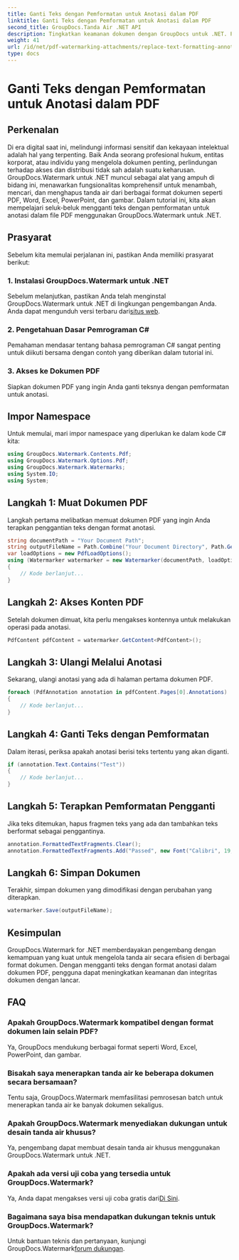 ```yaml
---
title: Ganti Teks dengan Pemformatan untuk Anotasi dalam PDF
linktitle: Ganti Teks dengan Pemformatan untuk Anotasi dalam PDF
second_title: GroupDocs.Tanda Air .NET API
description: Tingkatkan keamanan dokumen dengan GroupDocs untuk .NET. Pelajari cara mengganti teks dengan pemformatan untuk anotasi dalam file PDF dengan mudah.
weight: 41
url: /id/net/pdf-watermarking-attachments/replace-text-formatting-annotation-pdf/
type: docs
---
```

# Ganti Teks dengan Pemformatan untuk Anotasi dalam PDF

## Perkenalan
Di era digital saat ini, melindungi informasi sensitif dan kekayaan intelektual adalah hal yang terpenting. Baik Anda seorang profesional hukum, entitas korporat, atau individu yang mengelola dokumen penting, perlindungan terhadap akses dan distribusi tidak sah adalah suatu keharusan. GroupDocs.Watermark untuk .NET muncul sebagai alat yang ampuh di bidang ini, menawarkan fungsionalitas komprehensif untuk menambah, mencari, dan menghapus tanda air dari berbagai format dokumen seperti PDF, Word, Excel, PowerPoint, dan gambar. Dalam tutorial ini, kita akan mempelajari seluk-beluk mengganti teks dengan pemformatan untuk anotasi dalam file PDF menggunakan GroupDocs.Watermark untuk .NET.
## Prasyarat
Sebelum kita memulai perjalanan ini, pastikan Anda memiliki prasyarat berikut:
### 1. Instalasi GroupDocs.Watermark untuk .NET
 Sebelum melanjutkan, pastikan Anda telah menginstal GroupDocs.Watermark untuk .NET di lingkungan pengembangan Anda. Anda dapat mengunduh versi terbaru dari[situs web](https://releases.groupdocs.com/Watermark/net/).
### 2. Pengetahuan Dasar Pemrograman C#
Pemahaman mendasar tentang bahasa pemrograman C# sangat penting untuk diikuti bersama dengan contoh yang diberikan dalam tutorial ini.
### 3. Akses ke Dokumen PDF
Siapkan dokumen PDF yang ingin Anda ganti teksnya dengan pemformatan untuk anotasi.

## Impor Namespace
Untuk memulai, mari impor namespace yang diperlukan ke dalam kode C# kita:
```csharp
using GroupDocs.Watermark.Contents.Pdf;
using GroupDocs.Watermark.Options.Pdf;
using GroupDocs.Watermark.Watermarks;
using System.IO;
using System;
```
## Langkah 1: Muat Dokumen PDF
Langkah pertama melibatkan memuat dokumen PDF yang ingin Anda terapkan penggantian teks dengan format anotasi.
```csharp
string documentPath = "Your Document Path";
string outputFileName = Path.Combine("Your Document Directory", Path.GetFileName(documentPath));
var loadOptions = new PdfLoadOptions();
using (Watermarker watermarker = new Watermarker(documentPath, loadOptions))
{
    // Kode berlanjut...
}
```
## Langkah 2: Akses Konten PDF
Setelah dokumen dimuat, kita perlu mengakses kontennya untuk melakukan operasi pada anotasi.
```csharp
PdfContent pdfContent = watermarker.GetContent<PdfContent>();
```
## Langkah 3: Ulangi Melalui Anotasi
Sekarang, ulangi anotasi yang ada di halaman pertama dokumen PDF.
```csharp
foreach (PdfAnnotation annotation in pdfContent.Pages[0].Annotations)
{
    // Kode berlanjut...
}
```
## Langkah 4: Ganti Teks dengan Pemformatan
Dalam iterasi, periksa apakah anotasi berisi teks tertentu yang akan diganti.
```csharp
if (annotation.Text.Contains("Test"))
{
    // Kode berlanjut...
}
```
## Langkah 5: Terapkan Pemformatan Pengganti
Jika teks ditemukan, hapus fragmen teks yang ada dan tambahkan teks berformat sebagai penggantinya.
```csharp
annotation.FormattedTextFragments.Clear();
annotation.FormattedTextFragments.Add("Passed", new Font("Calibri", 19, FontStyle.Bold), Color.Red, Color.Aqua);
```
## Langkah 6: Simpan Dokumen
Terakhir, simpan dokumen yang dimodifikasi dengan perubahan yang diterapkan.
```csharp
watermarker.Save(outputFileName);
```

## Kesimpulan
GroupDocs.Watermark for .NET memberdayakan pengembang dengan kemampuan yang kuat untuk mengelola tanda air secara efisien di berbagai format dokumen. Dengan mengganti teks dengan format anotasi dalam dokumen PDF, pengguna dapat meningkatkan keamanan dan integritas dokumen dengan lancar.
## FAQ
### Apakah GroupDocs.Watermark kompatibel dengan format dokumen lain selain PDF?
Ya, GroupDocs mendukung berbagai format seperti Word, Excel, PowerPoint, dan gambar.
### Bisakah saya menerapkan tanda air ke beberapa dokumen secara bersamaan?
Tentu saja, GroupDocs.Watermark memfasilitasi pemrosesan batch untuk menerapkan tanda air ke banyak dokumen sekaligus.
### Apakah GroupDocs.Watermark menyediakan dukungan untuk desain tanda air khusus?
Ya, pengembang dapat membuat desain tanda air khusus menggunakan GroupDocs.Watermark untuk .NET.
### Apakah ada versi uji coba yang tersedia untuk GroupDocs.Watermark?
 Ya, Anda dapat mengakses versi uji coba gratis dari[Di Sini](https://releases.groupdocs.com/).
### Bagaimana saya bisa mendapatkan dukungan teknis untuk GroupDocs.Watermark?
 Untuk bantuan teknis dan pertanyaan, kunjungi GroupDocs.Watermark[forum dukungan](https://forum.groupdocs.com/c/watermark/19).